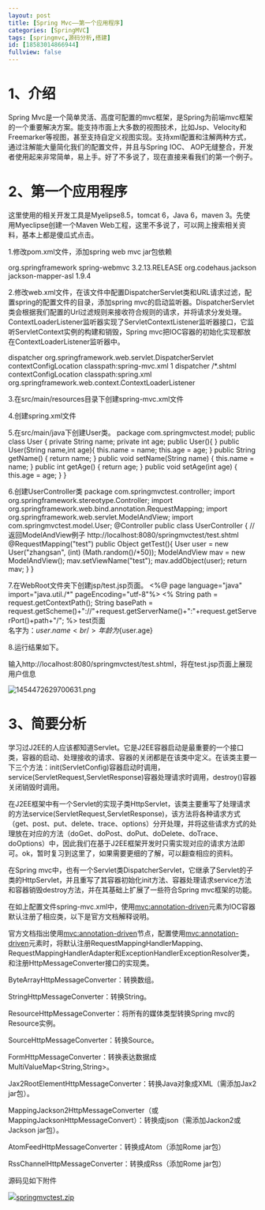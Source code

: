 ```yaml
---
layout: post
title: [Spring Mvc——第一个应用程序]
categories: [SpringMVC]
tags: [springmvc,源码分析,搭建]
id: [18583014866944]
fullview: false
---
```

# 1、介绍

Spring Mvc是一个简单灵活、高度可配置的mvc框架，是Spring为前端mvc框架的一个重要解决方案。能支持市面上大多数的视图技术，比如Jsp、Velocity和Freemarker等视图，甚至支持自定义视图实现。支持xml配置和注解两种方式，通过注解能大量简化我们的配置文件，并且与Spring IOC、 AOP无缝整合，开发者使用起来非常简单，易上手。好了不多说了，现在直接来看我们的第一个例子。

# 2、第一个应用程序

这里使用的相关开发工具是Myelipse8.5，tomcat 6，Java 6，maven 3。先使用Myeclipse创建一个Maven Web工程，这里不多说了，可以网上搜索相关资料，基本上都是傻瓜式点击。

1.修改pom.xml文件，添加spring web mvc jar包依赖
<!-- spring mvc包 --> <dependency> <groupId>org.springframework</groupId> <artifactId>spring-webmvc</artifactId> <version>3.2.13.RELEASE</version> </dependency> <!-- json包 --> <dependency> <groupId>org.codehaus.jackson</groupId> <artifactId>jackson-mapper-asl</artifactId> <version>1.9.4</version> </dependency>

2.修改web.xml文件，在该文件中配置DispatcherServlet类和URL请求过滤，配置spring的配置文件的目录，添加spring mvc的启动监听器。DispatcherServlet类会根据我们配置的Url过滤规则来接收符合规则的请求，并将请求分发处理。ContextLoaderListener监听器实现了ServletContextListener监听器接口，它监听ServletContext实例的构建和销毁，Spring mvc把IOC容器的初始化实现都放在ContextLoaderListener监听器中。
<!-- 设置DispatcherServlet类和对应配置文件 --> <servlet> <servlet-name>dispatcher</servlet-name> <servlet-class>org.springframework.web.servlet.DispatcherServlet</servlet-class> <init-param> <param-name>contextConfigLocation</param-name> <param-value>classpath:spring-mvc.xml</param-value> </init-param> <load-on-startup>1</load-on-startup> </servlet> <!-- 设置Url过滤 --> <servlet-mapping> <servlet-name>dispatcher</servlet-name> <url-pattern>/*.shtml</url-pattern> </servlet-mapping> <!-- 配置spring配置文件 --> <context-param> <param-name>contextConfigLocation</param-name> <param-value>classpath:spring.xml</param-value> </context-param> <!-- 配置监听器 --> <listener> <listener-class>org.springframework.web.context.ContextLoaderListener</listener-class> </listener>

3.在src/main/resources目录下创建spring-mvc.xml文件
<?xml version="1.0" encoding="UTF-8"?> <beans xmlns="http://www.springframework.org/schema/beans" xmlns:context="http://www.springframework.org/schema/context" xmlns:mvc="http://www.springframework.org/schema/mvc" xmlns:xsi="http://www.w3.org/2001/XMLSchema-instance" xsi:schemaLocation="http://www.springframework.org/schema/beans http://www.springframework.org/schema/beans/spring-beans-3.0.xsd http://www.springframework.org/schema/context http://www.springframework.org/schema/context/spring-context-3.0.xsd http://www.springframework.org/schema/mvc http://www.springframework.org/schema/mvc/spring-mvc-3.0.xsd"> <!-- 默认开启spring mvc注解相关配置 --> <mvc:annotation-driven></mvc:annotation-driven> <!-- spring mvc 扫描路径 --> <context:component-scan base-package="com.springmvctest.controller" /> <!-- spring mvc 视图解析 --> <bean class="org.springframework.web.servlet.view.InternalResourceViewResolver"> <property name="prefix" value="jsp/" /> <property name="suffix" value=".jsp" /> </bean> </beans>

4.创建spring.xml文件
<?xml version="1.0" encoding="UTF-8"?> <beans xmlns="http://www.springframework.org/schema/beans" xmlns:xsi="http://www.w3.org/2001/XMLSchema-instance" xmlns:context="http://www.springframework.org/schema/context" xsi:schemaLocation=" http://www.springframework.org/schema/beans http://www.springframework.org/schema/beans/spring-beans-3.0.xsd http://www.springframework.org/schema/context http://www.springframework.org/schema/context/spring-context-3.0.xsd "> </beans>

5.在src/main/java下创建User类。
package com.springmvctest.model; public class User { private String name; private int age; public User(){ } public User(String name,int age){ this.name = name; this.age = age; } public String getName() { return name; } public void setName(String name) { this.name = name; } public int getAge() { return age; } public void setAge(int age) { this.age = age; } }

6.创建UserController类
package com.springmvctest.controller; import org.springframework.stereotype.Controller; import org.springframework.web.bind.annotation.RequestMapping; import org.springframework.web.servlet.ModelAndView; import com.springmvctest.model.User; @Controller public class UserController { //返回ModelAndView例子 http://localhost:8080/springmvctest/test.shtml @RequestMapping("test") public Object getTest(){ User user = new User("zhangsan", (int) (Math.random()/*50)); ModelAndView mav = new ModelAndView(); mav.setViewName("test"); mav.addObject(user); return mav; } }

7.在WebRoot文件夹下创建jsp/test.jsp页面。
<%@ page language="java" import="java.util./*" pageEncoding="utf-8"%> <% String path = request.getContextPath(); String basePath = request.getScheme()+"://"+request.getServerName()+":"+request.getServerPort()+path+"/"; %> <!DOCTYPE HTML PUBLIC "-//W3C//DTD HTML 4.01 Transitional//EN"> <html> <head> <base href="<%=basePath%>"> <meta http-equiv="pragma" content="no-cache"> <meta http-equiv="cache-control" content="no-cache"> <meta http-equiv="expires" content="0"> <meta http-equiv="keywords" content="keyword1,keyword2,keyword3"> <meta http-equiv="description" content="This is my page"> <!-- <link rel="stylesheet" type="text/css" href="styles.css"> --> </head> <body> test页面<br/> 名字为：${user.name} <br/> 年龄为${user.age} </body> </html>

8.运行结果如下。

输入http://localhost:8080/springmvctest/test.shtml，将在test.jsp页面上展现用户信息

![1454472629700631.png](http://dl2.iteye.com/upload/attachment/0110/4584/ab1b03cc-6f49-339e-a022-72c078bbeada.png "1454472629700631.png")

# 3、简要分析

学习过J2EE的人应该都知道Servlet。它是J2EE容器启动是最重要的一个接口类，容器的启动、处理接收的请求、容器的关闭都是在该类中定义。在该类主要一下三个方法：init(ServletConfig)容器启动时调用，service(ServletRequest,ServletResponse)容器处理请求时调用，destroy()容器关闭销毁时调用。

在J2EE框架中有一个Servlet的实现子类HttpServlet，该类主要重写了处理请求的方法service(ServletRequest,ServletResponse)，该方法将各种请求方式（get、post、put、delete、trace、options）分开处理，并将这些请求方式的处理放在对应的方法（doGet、doPost、doPut、doDelete、doTrace、doOptions）中，因此我们在基于J2EE框架开发时只需实现对应的请求方法即可。ok，暂时复习到这里了，如果需要更细的了解，可以翻查相应的资料。

在Spring mvc中，也有一个Servlet类DispatcherServlet，它继承了Servlet的子类的HttpServlet，并且重写了其容器初始化init方法、容器处理请求service方法和容器销毁destroy方法，并在其基础上扩展了一些符合Spring mvc框架的功能。

在如上配置文件spring-mvc.xml中，使用<mvc:annotation-driven>元素为IOC容器默认注册了相应类，以下是官方文档解释说明。

官方文档指出使用<mvc:annotation-driven>节点，配置使用<mvc:annotation-driven>元素时，将默认注册RequestMappingHandlerMapping、RequestMappingHandlerAdapter和ExceptionHandlerExceptionResolver类，和注册HttpMessageConverter接口的实现类。

ByteArrayHttpMessageConverter：转换数组。

StringHttpMessageConverter：转换String。

ResourceHttpMessageConverter：将所有的媒体类型转换Spring mvc的Resource实例。

SourceHttpMessageConverter：转换Source。

FormHttpMessageConverter：转换表达数据成MultiValueMap<String,String>。

Jax2RootElementHttpMessageConverter：转换Java对象成XML（需添加Jax2 jar包）。

MappingJackson2HttpMessageConverter（或MappingJacksonHttpMessageConvert）：转换成json（需添加Jackon2或Jackson jar包）。

AtomFeedHttpMessageConverter：转换成Atom（添加Rome jar包）

RssChannelHttpMessageConverter：转换成Rss（添加Rome jar包）

源码见如下附件

![](http://ctosb.com/ueditor/dialogs/attachment/fileTypeImages/icon_rar.gif)[springmvctest.zip](http://dl.iteye.com/topics/download/42903542-fcfc-3c45-8f2c-0dd28d6ccd93 "springmvctest.zip")
